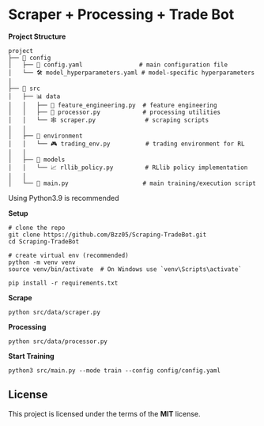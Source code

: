 Scraper + Processing + Trade Bot
================================

**Project Structure**
```
project
├── 📁 config
│   ├── 🔧 config.yaml                # main configuration file
│   └── 🛠️ model_hyperparameters.yaml # model-specific hyperparameters
│
├── 📂 src
│   ├── 📊 data
│   │   ├── 🧮 feature_engineering.py  # feature engineering
│   │   ├── 🔬 processor.py            # processing utilities
│   │   └── 🕸️ scraper.py              # scraping scripts
│   │
│   ├── 🤖 environment
│   │   └── 🎮 trading_env.py          # trading environment for RL
│   │
│   ├── 🧠 models
│   │   └── 📈 rllib_policy.py         # RLlib policy implementation
│   │
│   └── 🚀 main.py                     # main training/execution script
```

Using Python3.9 is recommended

**Setup**
```
# clone the repo
git clone https://github.com/Bzz05/Scraping-TradeBot.git
cd Scraping-TradeBot

# create virtual env (recommended)
python -m venv venv
source venv/bin/activate  # On Windows use `venv\Scripts\activate`

pip install -r requirements.txt
```

**Scrape**
```
python src/data/scraper.py
```

**Processing**
```
python src/data/processor.py
```

**Start Training**
```
python3 src/main.py --mode train --config config/config.yaml
```

## License
This project is licensed under the terms of the **MIT** license.
